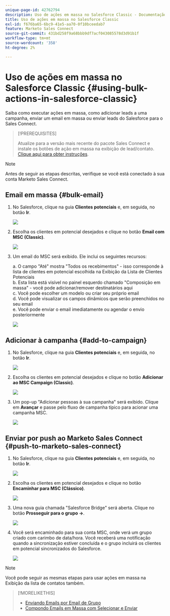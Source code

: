 ```yaml
---
unique-page-id: 42762794
description: Uso de ações em massa no Salesforce Classic - Documentação do Marketo - Documentação do produto
title: Uso de ações em massa no Salesforce Classic
exl-id: f676ba65-6bc9-41e5-aa70-0f10bceedab7
feature: Marketo Sales Connect
source-git-commit: 431bd258f9a68bbb9df7acf043085578d3d91b1f
workflow-type: tm+mt
source-wordcount: '358'
ht-degree: 2%

---
```


# Uso de ações em massa no Salesforce Classic {#using-bulk-actions-in-salesforce-classic}

Saiba como executar ações em massa, como adicionar leads a uma campanha, enviar um email em massa ou enviar leads do Salesforce para o Sales Connect.

>[!PREREQUISITES]
>
>Atualize para a versão mais recente do pacote Sales Connect e instale os botões de ação em massa na exibição de lead/contato. [Clique aqui para obter instruções](https://s3.amazonaws.com/tout-user-store/salesforce/assets/Marketo+Sales+Engage+For+Salesforce_+Installation+and+Success+Guide.pdf).

>[!NOTE]
>
>Antes de seguir as etapas descritas, verifique se você está conectado à sua conta Marketo Sales Connect.

## Email em massa {#bulk-email}

1. No Salesforce, clique na guia **Clientes potenciais** e, em seguida, no botão **Ir**.

   ![](assets/one-5.png)

1. Escolha os clientes em potencial desejados e clique no botão **Email com MSC (Classic)**.

   ![](assets/two-5.png)

1. Um email do MSC será exibido. Ele inclui os seguintes recursos:

   a. O campo &quot;Até&quot; mostra &quot;Todos os recebimentos&quot; - isso corresponde à lista de clientes em potencial escolhida na Exibição da Lista de Clientes Potenciais\
   b. Esta lista está visível no painel esquerdo chamado &quot;Composição em massa&quot; - você pode adicionar/remover destinatários aqui\
   c. Você pode escolher um modelo ou criar seu próprio email\
   d. Você pode visualizar os campos dinâmicos que serão preenchidos no seu email\
   e. Você pode enviar o email imediatamente ou agendar o envio posteriormente

   ![](assets/three-4.png)

## Adicionar à campanha {#add-to-campaign}

1. No Salesforce, clique na guia **Clientes potenciais** e, em seguida, no botão **Ir**.

   ![](assets/four-3.png)

1. Escolha os clientes em potencial desejados e clique no botão **Adicionar ao MSC Campaign (Classic)**.

   ![](assets/five-3.png)

1. Um pop-up &quot;Adicionar pessoas à sua campanha&quot; será exibido. Clique em **Avançar** e passe pelo fluxo de campanha típico para acionar uma campanha MSC.

   ![](assets/six.png)

## Enviar por push ao Marketo Sales Connect {#push-to-marketo-sales-connect}

1. No Salesforce, clique na guia **Clientes potenciais** e, em seguida, no botão **Ir**.

   ![](assets/seven-1.png)

1. Escolha os clientes em potencial desejados e clique no botão **Encaminhar para MSC (Clássico)**.

   ![](assets/eight-1.png)

1. Uma nova guia chamada &quot;Salesforce Bridge&quot; será aberta. Clique no botão **Prosseguir para o grupo →**.

   ![](assets/nine-1.png)

1. Você será encaminhado para sua conta MSC, onde verá um grupo criado com carimbo de data/hora. Você receberá uma notificação quando a sincronização estiver concluída e o grupo incluirá os clientes em potencial sincronizados do Salesforce.

   ![](assets/ten.png)

>[!NOTE]
>
>Você pode seguir as mesmas etapas para usar ações em massa na Exibição da lista de contatos também.

>[!MORELIKETHIS]
>
>* [Enviando Emails por Email de Grupo](/help/marketo/product-docs/marketo-sales-connect/email/using-the-compose-window/sending-emails-via-group-email.md)
>* [Compondo Emails em Massa com Selecionar e Enviar](/help/marketo/product-docs/marketo-sales-connect/email/using-the-compose-window/composing-bulk-emails-with-select-and-send.md#sending-emails)
